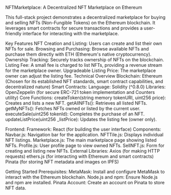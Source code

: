 NFTMarketplace: A Decentralized NFT Marketplace on Ethereum


This full-stack project demonstrates a decentralized marketplace for buying and selling NFTs (Non-Fungible Tokens) on the Ethereum blockchain. It leverages smart contracts for secure transactions and provides a user-friendly interface for interacting with the marketplace.

Key Features
NFT Creation and Listing: Users can create and list their own NFTs for sale.
Browsing and Purchasing: Browse available NFTs and purchase them directly with ETH (Ethereum's native cryptocurrency).
Ownership Tracking: Securely tracks ownership of NFTs on the blockchain.
Listing Fee: A small fee is charged to list NFTs, providing a revenue stream for the marketplace owner.
Upgradeable Listing Price: The marketplace owner can adjust the listing fee.
Technical Overview
Blockchain: Ethereum (Chosen for its established NFT standards, smart contract capabilities, and decentralized nature)
Smart Contracts:
Language: Solidity (^0.8.0)
Libraries: OpenZeppelin (for secure ERC-721 token implementation and Counters utility)
Core Functions:
createToken(string memory tokenURI, uint256 price): Creates and lists a new NFT.
getAllNFTs(): Retrieves all listed NFTs.
getMyNFTs(): Fetches NFTs owned or listed by the current user.
executeSale(uint256 tokenId): Completes the purchase of an NFT.
updateListPrice(uint256 _listPrice): Updates the listing fee (owner only).


Frontend:
Framework: React (for building the user interface)
Components:
Navbar.js: Navigation bar for the application.
NFTTile.js: Displays individual NFT listings.
Marketplace.js: The main marketplace page showing listed NFTs.
Profile.js: User profile page to view owned NFTs.
SellNFT.js: Form for creating and listing new NFTs.
External Libraries:
Axios (for making HTTP requests)
ethers.js (for interacting with Ethereum and smart contracts)
Pinata (for storing NFT metadata and images on IPFS)


Getting Started
Prerequisites:
MetaMask: Install and configure MetaMask to interact with the Ethereum blockchain.
Node.js and npm: Ensure Node.js and npm are installed.
Pinata Account: Create an account on Pinata to store NFT data.
